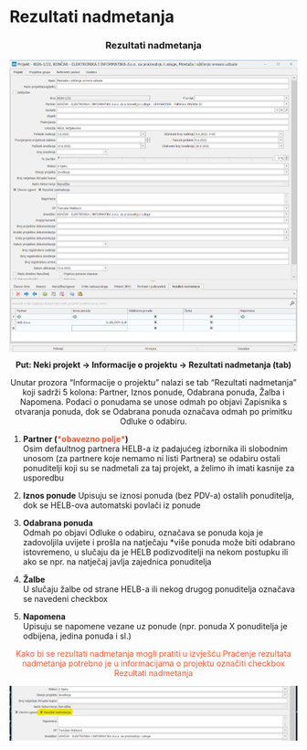 # Rezultati nadmetanja

### <p align=center>**Rezultati nadmetanja**

<img src="../images/rezultatiNadmetanja.png"
    alt="Rezultati nadmetanja"
    style="display: block;
            margin-left: auto;
            margin-right: auto;" 
/>

**<p align=center>Put: Neki projekt -> Informacije o projektu -> Rezultati nadmetanja (tab)**  

<p align=center>Unutar prozora “Informacije o projektu” nalazi se tab “Rezultati nadmetanja” koji sadrži 5 kolona: Partner, Iznos ponude, Odabrana ponuda, Žalba i Napomena. 
Podaci o ponudama se unose odmah po objavi Zapisnika s otvaranja ponuda, dok se Odabrana ponuda označava odmah po primitku Odluke o odabiru.</p>


1. **Partner  (<span style="color: #ff5630">\*obavezno polje\*</span>)**     
     Osim defaultnog partnera HELB-a iz padajućeg izbornika ili slobodnim unosom (za partnere koje nemamo ni listi Partnera) se odabiru ostali ponuditelji koji su se nadmetali za taj projekt, a želimo ih imati kasnije za usporedbu

2. **Iznos ponude**
    Upisuju se iznosi ponuda (bez PDV-a) ostalih ponuditelja, dok se HELB-ova automatski povlači iz ponude

3. **Odabrana ponuda**                 
    Odmah po objavi Odluke o odabiru, označava se ponuda koja je zadovoljila uvijete i prošla na natječaju *više ponuda može biti odabrano istovremeno, u slučaju da je HELB podizvoditelji na nekom postupku ili ako se npr. na natječaj javlja zajednica ponuditelja

4. **Žalbe**    
    U slučaju žalbe od strane HELB-a ili nekog drugog ponuditelja označava se navedeni checkbox

5. **Napomena**    
    Upisuju se napomene vezane uz ponude (npr. ponuda X ponuditelja je odbijena, jedina ponuda i sl.)


<p align=center> <span style="color:#ff5630">Kako bi se rezultati nadmetanja mogli pratiti u izvješću Praćenje rezultata nadmetanja potrebno je u informacijama o projektu označiti checkbox Rezultati nadmetanja</span></p>

<img src="../images/rezultatiNadmetanja2.png"
    alt="Rezultati nadmetanja"
    style="display: block;
            margin-left: auto;
            margin-right: auto;" 
/>